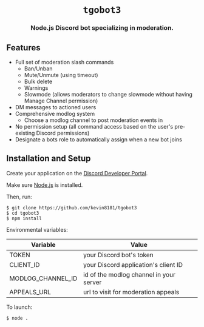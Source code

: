 <div align="center">

# `tgobot3`

### Node.js Discord bot specializing in moderation.

</div>

## Features

- Full set of moderation slash commands
  - Ban/Unban
  - Mute/Unmute (using timeout)
  - Bulk delete
  - Warnings
  - Slowmode (allows moderators to change slowmode without having Manage Channel permission)
- DM messages to actioned users
- Comprehensive modlog system
  - Choose a modlog channel to post moderation events in
- No permission setup (all command access based on the user's pre-existing Discord permissions)
- Designate a bots role to automatically assign when a new bot joins

## Installation and Setup

Create your application on the [Discord Developer Portal](https://discord.com/developers/applications).

Make sure [Node.js](https://nodejs.org/) is installed.

Then, run:

```
$ git clone https://github.com/kevin8181/tgobot3
$ cd tgobot3
$ npm install
```

Environmental variables:

| Variable          | Value                                   |
| ----------------- | --------------------------------------- |
| TOKEN             | your Discord bot's token                |
| CLIENT_ID         | your Discord application's client ID    |
| MODLOG_CHANNEL_ID | id of the modlog channel in your server |
| APPEALS_URL       | url to visit for moderation appeals     |

To launch:

```
$ node .
```
